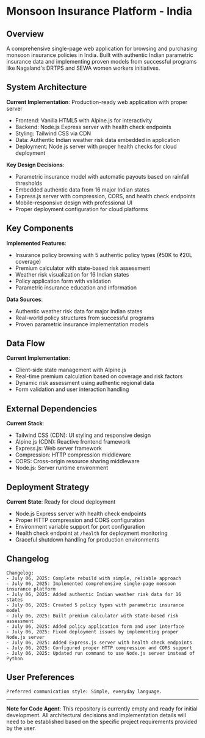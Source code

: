 # Monsoon Insurance Platform - India

## Overview

A comprehensive single-page web application for browsing and purchasing monsoon insurance policies in India. Built with authentic Indian parametric insurance data and implementing proven models from successful programs like Nagaland's DRTPS and SEWA women workers initiatives.

## System Architecture

**Current Implementation**: Production-ready web application with proper server
- Frontend: Vanilla HTML5 with Alpine.js for interactivity
- Backend: Node.js Express server with health check endpoints
- Styling: Tailwind CSS via CDN
- Data: Authentic Indian weather risk data embedded in application
- Deployment: Node.js server with proper health checks for cloud deployment

**Key Design Decisions**:
- Parametric insurance model with automatic payouts based on rainfall thresholds
- Embedded authentic data from 16 major Indian states
- Express.js server with compression, CORS, and health check endpoints
- Mobile-responsive design with professional UI
- Proper deployment configuration for cloud platforms

## Key Components

**Implemented Features**:
- Insurance policy browsing with 5 authentic policy types (₹50K to ₹20L coverage)
- Premium calculator with state-based risk assessment
- Weather risk visualization for 16 Indian states
- Policy application form with validation
- Parametric insurance education and information

**Data Sources**:
- Authentic weather risk data for major Indian states
- Real-world policy structures from successful programs
- Proven parametric insurance implementation models

## Data Flow

**Current Implementation**:
- Client-side state management with Alpine.js
- Real-time premium calculation based on coverage and risk factors
- Dynamic risk assessment using authentic regional data
- Form validation and user interaction handling

## External Dependencies

**Current Stack**:
- Tailwind CSS (CDN): UI styling and responsive design
- Alpine.js (CDN): Reactive frontend framework
- Express.js: Web server framework
- Compression: HTTP compression middleware
- CORS: Cross-origin resource sharing middleware
- Node.js: Server runtime environment

## Deployment Strategy

**Current State**: Ready for cloud deployment
- Node.js Express server with health check endpoints
- Proper HTTP compression and CORS configuration
- Environment variable support for port configuration
- Health check endpoint at `/health` for deployment monitoring
- Graceful shutdown handling for production environments

## Changelog

```
Changelog:
- July 06, 2025: Complete rebuild with simple, reliable approach
- July 06, 2025: Implemented comprehensive single-page monsoon insurance platform
- July 06, 2025: Added authentic Indian weather risk data for 16 states
- July 06, 2025: Created 5 policy types with parametric insurance model
- July 06, 2025: Built premium calculator with state-based risk assessment
- July 06, 2025: Added policy application form and user interface
- July 06, 2025: Fixed deployment issues by implementing proper Node.js server
- July 06, 2025: Added Express.js server with health check endpoints
- July 06, 2025: Configured proper HTTP compression and CORS support
- July 06, 2025: Updated run command to use Node.js server instead of Python
```

## User Preferences

```
Preferred communication style: Simple, everyday language.
```

---

**Note for Code Agent**: This repository is currently empty and ready for initial development. All architectural decisions and implementation details will need to be established based on the specific project requirements provided by the user.
